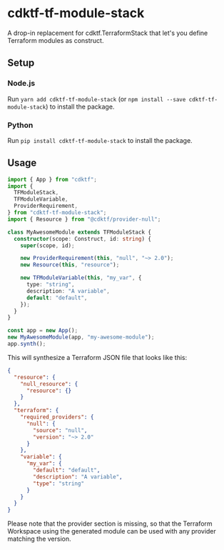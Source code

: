 # cdktf-tf-module-stack

A drop-in replacement for cdktf.TerraformStack that let's you define Terraform modules as construct.

## Setup

### Node.js

Run `yarn add cdktf-tf-module-stack` (or `npm install --save cdktf-tf-module-stack`) to install the package.

### Python

Run `pip install cdktf-tf-module-stack` to install the package.

## Usage

```ts
import { App } from "cdktf";
import {
  TFModuleStack,
  TFModuleVariable,
  ProviderRequirement,
} from "cdktf-tf-module-stack";
import { Resource } from "@cdktf/provider-null";

class MyAwesomeModule extends TFModuleStack {
  constructor(scope: Construct, id: string) {
    super(scope, id);

    new ProviderRequirement(this, "null", "~> 2.0");
    new Resource(this, "resource");

    new TFModuleVariable(this, "my_var", {
      type: "string",
      description: "A variable",
      default: "default",
    });
  }
}

const app = new App();
new MyAwesomeModule(app, "my-awesome-module");
app.synth();
```

This will synthesize a Terraform JSON file that looks like this:

```json
{
  "resource": {
    "null_resource": {
      "resource": {}
    }
  },
  "terraform": {
    "required_providers": {
      "null": {
        "source": "null",
        "version": "~> 2.0"
      }
    },
    "variable": {
      "my_var": {
        "default": "default",
        "description": "A variable",
        "type": "string"
      }
    }
  }
}
```

Please note that the provider section is missing, so that the Terraform Workspace using the generated module can be used with any provider matching the version.
